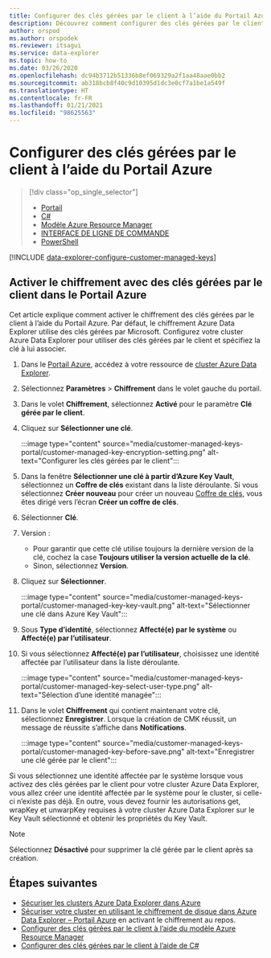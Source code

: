 ```yaml
---
title: Configurer des clés gérées par le client à l’aide du Portail Azure
description: Découvrez comment configurer des clés gérées par le client pour chiffrer des données Azure Data Explorer en utilisant le portail Azure.
author: orspod
ms.author: orspodek
ms.reviewer: itsagui
ms.service: data-explorer
ms.topic: how-to
ms.date: 03/26/2020
ms.openlocfilehash: dc94b3712b51336b8ef069329a2f1aa48aae0bb2
ms.sourcegitcommit: ab318bcb8f40c9d10395d1dc3e0cf7a1be1a549f
ms.translationtype: HT
ms.contentlocale: fr-FR
ms.lasthandoff: 01/21/2021
ms.locfileid: "98625563"
---
```

# <a name="configure-customer-managed-keys-using-the-azure-portal"></a>Configurer des clés gérées par le client à l’aide du Portail Azure

> [!div class="op_single_selector"]
> * [Portail](customer-managed-keys-portal.md)
> * [C#](customer-managed-keys-csharp.md)
> * [Modèle Azure Resource Manager](customer-managed-keys-resource-manager.md)
> * [INTERFACE DE LIGNE DE COMMANDE](customer-managed-keys-cli.md)
> * [PowerShell](customer-managed-keys-powershell.md)

[!INCLUDE [data-explorer-configure-customer-managed-keys](includes/data-explorer-configure-customer-managed-keys.md)]

## <a name="enable-encryption-with-customer-managed-keys-in-the-azure-portal"></a>Activer le chiffrement avec des clés gérées par le client dans le Portail Azure

Cet article explique comment activer le chiffrement des clés gérées par le client à l’aide du Portail Azure. Par défaut, le chiffrement Azure Data Explorer utilise des clés gérées par Microsoft. Configurez votre cluster Azure Data Explorer pour utiliser des clés gérées par le client et spécifiez la clé à lui associer.

1. Dans le [Portail Azure](https://portal.azure.com/), accédez à votre ressource de [cluster Azure Data Explorer](create-cluster-database-portal.md#create-a-cluster).
1. Sélectionnez **Paramètres** > **Chiffrement** dans le volet gauche du portail.
1. Dans le volet **Chiffrement**, sélectionnez **Activé** pour le paramètre **Clé gérée par le client**.
1. Cliquez sur **Sélectionner une clé**.

    :::image type="content" source="media/customer-managed-keys-portal/customer-managed-key-encryption-setting.png" alt-text="Configurer les clés gérées par le client":::

1. Dans la fenêtre **Sélectionner une clé à partir d’Azure Key Vault**, sélectionnez un **Coffre de clés** existant dans la liste déroulante. Si vous sélectionnez **Créer nouveau** pour créer un nouveau [Coffre de clés](/azure/key-vault/quick-create-portal#create-a-vault), vous êtes dirigé vers l’écran **Créer un coffre de clés**.

1. Sélectionner **Clé**.
1. Version :
    * Pour garantir que cette clé utilise toujours la dernière version de la clé, cochez la case **Toujours utiliser la version actuelle de la clé**.
    * Sinon, sélectionnez **Version**.
1. Cliquez sur **Sélectionner**.

    :::image type="content" source="media/customer-managed-keys-portal/customer-managed-key-key-vault.png" alt-text="Sélectionner une clé dans Azure Key Vault":::

1. Sous **Type d’identité**, sélectionnez **Affecté(e) par le système** ou **Affecté(e) par l’utilisateur**.
1. Si vous sélectionnez **Affecté(e) par l’utilisateur**, choisissez une identité affectée par l’utilisateur dans la liste déroulante.

    :::image type="content" source="media/customer-managed-keys-portal/customer-managed-key-select-user-type.png" alt-text="Sélection d’une identité managée":::

1. Dans le volet **Chiffrement** qui contient maintenant votre clé, sélectionnez **Enregistrer**. Lorsque la création de CMK réussit, un message de réussite s’affiche dans **Notifications**.

    :::image type="content" source="media/customer-managed-keys-portal/customer-managed-key-before-save.png" alt-text="Enregistrer une clé gérée par le client":::

Si vous sélectionnez une identité affectée par le système lorsque vous activez des clés gérées par le client pour votre cluster Azure Data Explorer, vous allez créer une identité affectée par le système pour le cluster, si celle-ci n’existe pas déjà. En outre, vous devez fournir les autorisations get, wrapKey et unwarpKey requises à votre cluster Azure Data Explorer sur le Key Vault sélectionné et obtenir les propriétés du Key Vault.

> [!NOTE]
> Sélectionnez **Désactivé** pour supprimer la clé gérée par le client après sa création.

## <a name="next-steps"></a>Étapes suivantes

* [Sécuriser les clusters Azure Data Explorer dans Azure](security.md)
* [Sécuriser votre cluster en utilisant le chiffrement de disque dans Azure Data Explorer – Portail Azure](cluster-disk-encryption.md) en activant le chiffrement au repos.
* [Configurer des clés gérées par le client à l’aide du modèle Azure Resource Manager](customer-managed-keys-resource-manager.md)
* [Configurer des clés gérées par le client à l’aide de C#](customer-managed-keys-csharp.md)

